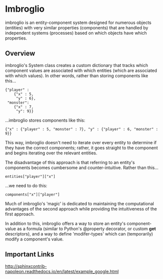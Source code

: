 # Imbroglio
imbroglio is an entity-component system designed for numerous objects (entities) with very similar properties (components) that are handled by independent systems (processes) based on which objects have which properties.

## Overview
imbroglio's System class creates a custom dictionary that tracks which component values are associated with which entities (which are associated with which values). In other words, rather than storing components like this...

~~~~
{"player" : 
    {"x" : 5, 
     "y" : 6}, 
 "monster": 
    {"x" : 7, 
     "y": 9}}
~~~~

...imbroglio stores components like this:

``{"x" : {"player" : 5, "monster" : 7}, "y" : {"player" : 6, "monster" : 9}}``

This way, imbroglio doesn't need to iterate over every entity to determine if they have the correct components; rather, it goes straight to the component and begins iterating over the relevant entities.

The disadvantage of this approach is that referring to an entity's components becomes cumbersome and counter-intuitive. Rather than this...

``entities["player"]["x"]``

...we need to do this:

``components["x"]["player"]``

Much of imbroglio's 'magic' is dedicated to maintaining the computational advantages of the second approach while providing the intuitiveness of the first approach.

In addition to this, imbroglio offers a way to store an entity's component-value as a formula (similar to Python's @property decorator, or custom __get__ descriptors), and a way to define 'modifer-types' which can (temporarily) modify a component's value.

## Important Links
http://sphinxcontrib-napoleon.readthedocs.io/en/latest/example_google.html
